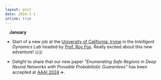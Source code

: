 ```yaml
---
layout: post
date: 2024-1-1
inline: true
---
```


&emsp;**January** 

- Start of a new job at the <a href='https://uci.edu'>University of California: Irvine</a> in the *Intelligent Dynamics Lab* headed by <a href='https://royf.org'>Prof. Roy Fox</a>. Really excited about this new adventure! 🇺🇸

- Delight to share that our new paper *"Enumerating Safe Regions in Deep Neural Networks with Provable Probabilistic Guarantees"* has been accepted at <a href='https://aaai.org/aaai-conference/'>AAAI 2024</a> ✈️.